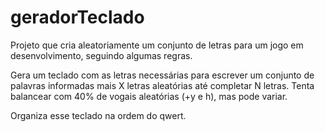 # geradorTeclado
Projeto que cria aleatoriamente um conjunto de letras para um jogo em desenvolvimento, seguindo algumas regras.

Gera um teclado com as letras necessárias para escrever um conjunto de palavras informadas mais X letras aleatórias até completar N letras.
Tenta balancear com 40% de vogais aleatórias (+y e h), mas pode variar.

Organiza esse teclado na ordem do qwert.

